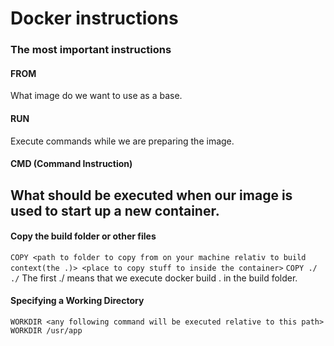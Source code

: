 # Docker instructions
### The most important instructions
#### FROM
What image do we want to use as a base.  
#### RUN
Execute commands while we are preparing the image.  
#### CMD (Command Instruction)
What should be executed when our image is used to start up a new container.  
---
#### Copy the build folder or other files
```COPY <path to folder to copy from on your machine relativ to build context(the .)> <place to copy stuff to inside the container>```
```COPY ./ ./``` The first ./ means that we execute docker build . in the build folder.  
#### Specifying a Working Directory
```WORKDIR <any following command will be executed relative to this path>```
```WORKDIR /usr/app```


